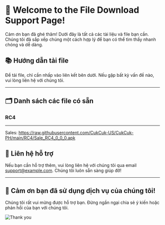 # 🎉 **Welcome to the File Download Support Page!** 

Cảm ơn bạn đã ghé thăm! Dưới đây là tất cả các tài liệu và file bạn cần. Chúng tôi đã sắp xếp chúng một cách hợp lý để bạn có thể tìm thấy nhanh chóng và dễ dàng.

## 📚 **Hướng dẫn tải file**
Để tải file, chỉ cần nhấp vào liên kết bên dưới. Nếu gặp bất kỳ vấn đề nào, vui lòng liên hệ với chúng tôi.

---

## 🗂️ **Danh sách các file có sẵn**
### RC4
---
Sales: https://raw.githubusercontent.com/CukCuk-US/CukCuk-PH/main/RC4/Sale_RC4_0_0_0.apk


## 📧 **Liên hệ hỗ trợ**

Nếu bạn cần hỗ trợ thêm, vui lòng liên hệ với chúng tôi qua email [support@example.com](mailto:support@example.com). Chúng tôi luôn sẵn sàng giúp đỡ!

---

## 🚀 **Cảm ơn bạn đã sử dụng dịch vụ của chúng tôi!**
Chúng tôi rất vui mừng được hỗ trợ bạn. Đừng ngần ngại chia sẻ ý kiến hoặc phản hồi của bạn với chúng tôi.

![Thank you](https://example.com/thank_you_image.png)
